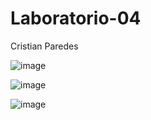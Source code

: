 # Laboratorio-04

Cristian Paredes

![image](https://github.com/Cristiann-Paredes/Laboratorio04/assets/117744113/dc3950ae-745b-41dc-beb1-0562377f2eaf)

![image](https://github.com/Cristiann-Paredes/Laboratorio04/assets/117744113/b1b959b5-08cc-446a-ae2f-445be60dc730)

![image](https://github.com/Cristiann-Paredes/Laboratorio04/assets/117744113/637b0e89-11f9-4322-af16-f38db270e90b)



